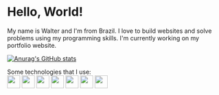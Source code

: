 <h1>Hello, World!</h1>

My name is Walter and I'm from Brazil. I love to build websites and solve problems using my programming skills. I'm currently working on my portfolio website.

[![Anurag's GitHub stats](https://github-readme-stats.vercel.app/api?username=wscneto)](https://github.com/anuraghazra/github-readme-stats)

Some technologies that I use:
<br>
<img height="30" src="https://cdn.jsdelivr.net/gh/devicons/devicon/icons/html5/html5-plain.svg" />
<img height="30" src="https://cdn.jsdelivr.net/gh/devicons/devicon/icons/css3/css3-plain.svg" />
<img height="30" src="https://cdn.jsdelivr.net/gh/devicons/devicon/icons/javascript/javascript-plain.svg" />
<img height="30" src="https://cdn.jsdelivr.net/gh/devicons/devicon/icons/bootstrap/bootstrap-plain-wordmark.svg" />
<img height="30" src="https://cdn.jsdelivr.net/gh/devicons/devicon/icons/csharp/csharp-plain.svg" />
<img height="30" src="https://cdn.jsdelivr.net/gh/devicons/devicon/icons/dotnetcore/dotnetcore-original.svg" />
<img height="30" src="https://cdn.jsdelivr.net/gh/devicons/devicon/icons/mysql/mysql-original-wordmark.svg" />
